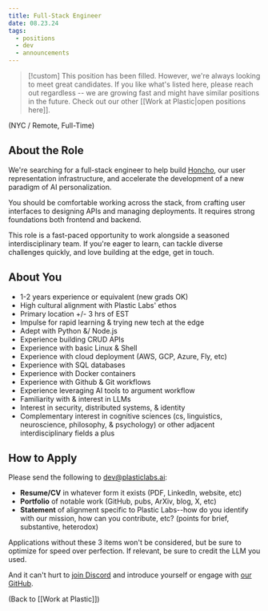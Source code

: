 ```yaml
---
title: Full-Stack Engineer
date: 08.23.24
tags:
  - positions
  - dev
  - announcements
---
```

> [!custom] This position has been filled. However, we're always looking to meet great candidates. If you like what's listed here, please reach out regardless -- we are growing fast and might have similar positions in the future.
> Check out our other [[Work at Plastic|open positions here]].

(NYC / Remote, Full-Time)

## About the Role
We're searching for a full-stack engineer to help build [Honcho](https://honcho.dev), our user representation infrastructure, and accelerate the development of a new paradigm of AI personalization.

You should be comfortable working across the stack, from crafting user interfaces to designing APIs and managing deployments. It requires strong foundations both frontend and backend. 

This role is a fast-paced opportunity to work alongside a seasoned interdisciplinary team. If you're eager to learn, can tackle diverse challenges quickly, and love building at the edge, get in touch.

## About You
- 1-2 years experience or equivalent (new grads OK)
- High cultural alignment with Plastic Labs' ethos
- Primary location +/- 3 hrs of EST
- Impulse for rapid learning & trying new tech at the edge
- Adept with Python &/ Node.js
- Experience building CRUD APIs
- Experience with basic Linux & Shell
- Experience with cloud deployment (AWS, GCP, Azure, Fly, etc)
- Experience with SQL databases
- Experience with Docker containers
- Experience with Github & Git workflows
- Experience leveraging AI tools to argument workflow
- Familiarity with & interest in LLMs
- Interest in security, distributed systems, & identity
- Complementary interest in cognitive sciences (cs, linguistics, neuroscience, philosophy, & psychology) or other adjacent interdisciplinary fields a plus

## How to Apply
Please send the following to dev@plasticlabs.ai:
- **Resume/CV** in whatever form it exists (PDF, LinkedIn, website, etc)
- **Portfolio** of notable work (GitHub, pubs, ArXiv, blog, X, etc)
- **Statement** of alignment specific to Plastic Labs--how do you identify with our mission, how can you contribute, etc? (points for brief, substantive, heterodox)

Applications without these 3 items won't be considered, but be sure to optimize for speed over perfection. If relevant, be sure to credit the LLM you used.

And it can't hurt to [join Discord](https://discord.gg/plasticlabs) and introduce yourself or engage with [our GitHub](https://github.com/plastic-labs).


(Back to [[Work at Plastic]])